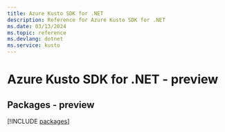 ```yaml
---
title: Azure Kusto SDK for .NET
description: Reference for Azure Kusto SDK for .NET
ms.date: 03/13/2024
ms.topic: reference
ms.devlang: dotnet
ms.service: kusto
---
```

# Azure Kusto SDK for .NET - preview
## Packages - preview
[!INCLUDE [packages](kusto-index.md)]
